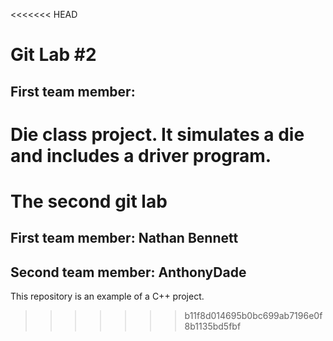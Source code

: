 <<<<<<< HEAD
# Git Lab #2
## First team member: <AnthonyDade>

Die class project. It simulates a die and includes a driver program.
=======
# The second git lab
## First team member: Nathan Bennett
## Second team member: AnthonyDade
This repository is an example of a C++ project.

>>>>>>> b11f8d014695b0bc699ab7196e0f8b1135bd5fbf
